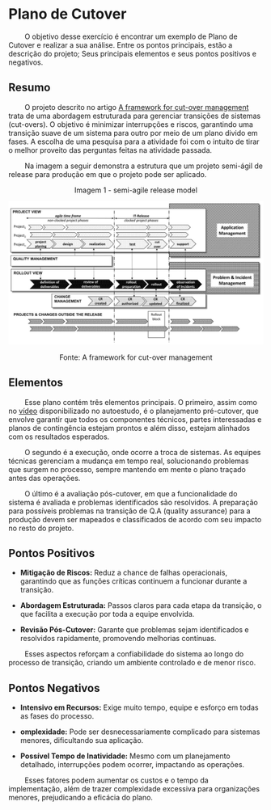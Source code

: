 # Plano de Cutover

&emsp;&emsp; O objetivo desse exercício é encontrar um exemplo de Plano de Cutover e realizar a sua análise. Entre os pontos principais, estão a descrição do projeto; Seus principais elementos e seus pontos positivos e negativos.<p>

## Resumo

&emsp;&emsp; O projeto descrito no artigo [A framework for cut-over management ](https://peerj.com/articles/cs-29/#project-specific-cut-over-versus-release-specific-rollout)  trata de uma abordagem estruturada para gerenciar transições de sistemas (cut-overs). O objetivo é minimizar interrupções e riscos, garantindo uma transição suave de um sistema para outro por meio de um plano divido em fases. A escolha de uma pesquisa para a atividade foi com o intuito de tirar o melhor proveito das perguntas feitas na atividade passada.

&emsp;&emsp; Na imagem a seguir demonstra a estrutura que um projeto semi-ágil de release para produção em que o projeto pode ser aplicado.<p>

<p align="center">Imagem 1 - semi-agile release model</p>

<img src="assets\cutover.jpg">

<p align="center">Fonte: A framework for cut-over management</p>

## Elementos

&emsp;&emsp; Esse plano contém três elementos principais. O primeiro, assim como no [vídeo](https://www.youtube.com/watch?v=oZexFdrojko) disponibilizado no autoestudo, é o planejamento pré-cutover, que envolve garantir que todos os componentes técnicos, partes interessadas e planos de contingência estejam prontos e além disso, estejam alinhados com os resultados esperados. 

&emsp;&emsp; O segundo é a execução, onde ocorre a troca de sistemas. As equipes técnicas gerenciam a mudança em tempo real, solucionando problemas que surgem no processo, sempre mantendo em mente o plano traçado antes das operações.

&emsp;&emsp; O último é a avaliação pós-cutover, em que a funcionalidade do sistema é avaliada e problemas identificados são resolvidos. A preparação para possíveis problemas na transição de Q.A (quality assurance) para a produção devem ser mapeados e classificados de acordo com seu impacto no resto do projeto.

## Pontos Positivos

- **Mitigação de Riscos:** Reduz a chance de falhas operacionais, garantindo que as funções críticas continuem a funcionar durante a transição.

- **Abordagem Estruturada:** Passos claros para cada etapa da transição, o que facilita a execução por toda a equipe envolvida.

- **Revisão Pós-Cutover:** Garante que problemas sejam identificados e resolvidos rapidamente, promovendo melhorias contínuas.

&emsp;&emsp; Esses aspectos reforçam a confiabilidade do sistema ao longo do processo de transição, criando um ambiente controlado e de menor risco.

## Pontos Negativos

- **Intensivo em Recursos:** Exige muito tempo, equipe e esforço em todas as fases do processo.

- **omplexidade:** Pode ser desnecessariamente complicado para sistemas menores, dificultando sua aplicação.

- **Possível Tempo de Inatividade:** Mesmo com um planejamento detalhado, interrupções podem ocorrer, impactando as operações.

&emsp;&emsp; Esses fatores podem aumentar os custos e o tempo da implementação, além de trazer complexidade excessiva para organizações menores, prejudicando a eficácia do plano.
